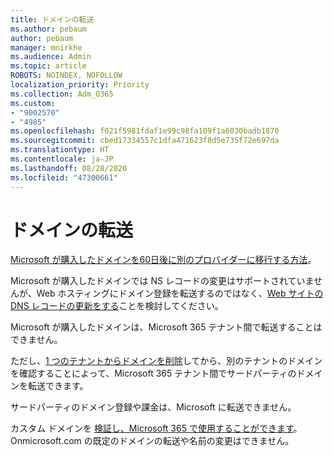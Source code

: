 ```yaml
---
title: ドメインの転送
ms.author: pebaum
author: pebaum
manager: mnirkhe
ms.audience: Admin
ms.topic: article
ROBOTS: NOINDEX, NOFOLLOW
localization_priority: Priority
ms.collection: Adm_O365
ms.custom:
- "9002570"
- "4985"
ms.openlocfilehash: f021f5981fdaf1e99c98fa109f1a6030badb1870
ms.sourcegitcommit: cbed17334557c1dfa471623f8d5e735f72e697da
ms.translationtype: HT
ms.contentlocale: ja-JP
ms.lasthandoff: 08/28/2020
ms.locfileid: "47300661"
---
```

# <a name="domain-transfers"></a>ドメインの転送

[Microsoft が購入したドメインを60日後に別のプロバイダーに移行する方法](https://docs.microsoft.com/microsoft-365/admin/get-help-with-domains/transfer-a-domain-from-microsoft-to-another-host)。

Microsoft が購入したドメインでは NS レコードの変更はサポートされていませんが、Web ホスティングにドメイン登録を転送するのではなく、[Web サイトの DNS レコードの更新をする](https://docs.microsoft.com/microsoft-365/admin/dns/update-dns-records-to-retain-current-hosting-provider?view=o365-worldwide)ことを検討してください。

Microsoft が購入したドメインは、Microsoft 365 テナント間で転送することはできません。

ただし、[1 つのテナントからドメインを削除](https://docs.microsoft.com/microsoft-365/admin/get-help-with-domains/remove-a-domain?view=o365-worldwide)してから、別のテナントのドメインを確認することによって、Microsoft 365 テナント間でサードパーティのドメインを転送できます。

サードパーティのドメイン登録や課金は、Microsoft に転送できません。

カスタム ドメインを [検証し、Microsoft 365 で使用することができます](https://docs.microsoft.com/microsoft-365/admin/setup/add-domain?view=o365-worldwide)。 Onmicrosoft.com の既定のドメインの転送や名前の変更はできません。
